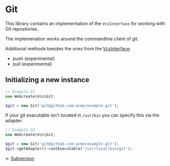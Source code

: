 # Git

This library contains an implementation of the `VcsInterface` for
working with Git repositories.

The implemenation works around the commandline client of git.

Additional methods besides the ones from the [VcsInterface](02-the-interface.md):

* push (experimental)
* pull (experimental)

## Initializing a new instance

``` php
// Example G1
use Webcreate\Vcs\Git;

$git = new Git('git@github.com:acme/example.git');
```

If your git exacutable isn't located in `/usr/bin` you can specify
this via the adapter:

``` php
// Example G2
use Webcreate\Vcs\Git;

$git = new Git('git@github.com:acme/example.git');
$git->getAdapter()->setExecutable('/usr/local/bin/git');
```

&larr; [Subversion](03-subversion.md)